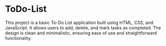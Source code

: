 # ToDo-List
This project is a basic To-Do List application built using HTML, CSS, and JavaScript. It allows users to add, delete, and mark tasks as completed. The design is clean and minimalistic, ensuring ease of use and straightforward functionality.
